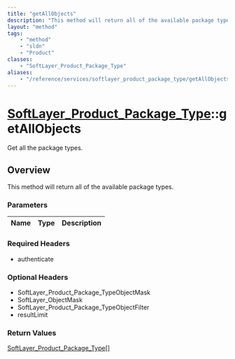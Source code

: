 ```yaml
---
title: "getAllObjects"
description: "This method will return all of the available package types."
layout: "method"
tags:
    - "method"
    - "sldn"
    - "Product"
classes:
    - "SoftLayer_Product_Package_Type"
aliases:
    - "/reference/services/softlayer_product_package_type/getAllObjects"
---
```

# [SoftLayer_Product_Package_Type](/reference/services/SoftLayer_Product_Package_Type)::getAllObjects

Get all the package types.


## Overview 
This method will return all of the available package types. 

### Parameters 
|Name | Type | Description |
| --- | --- | --- |


### Required Headers
* authenticate

### Optional Headers
* SoftLayer_Product_Package_TypeObjectMask
* SoftLayer_ObjectMask
* SoftLayer_Product_Package_TypeObjectFilter
* resultLimit

### Return Values
<a href='/reference/datatypes/SoftLayer_Product_Package_Type'>SoftLayer_Product_Package_Type[] </a>

